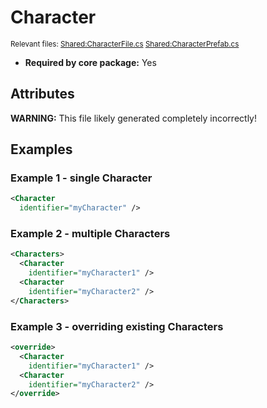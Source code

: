 # Character

<sub>Relevant files: [Shared:CharacterFile.cs](https://github.com/Regalis11/Barotrauma/blob/master/Barotrauma/BarotraumaShared/SharedSource/ContentManagement/ContentFile/CharacterFile.cs) [Shared:CharacterPrefab.cs](https://github.com/Regalis11/Barotrauma/blob/master/Barotrauma/BarotraumaShared/SharedSource\Characters\CharacterPrefab.cs)</sub>
- **Required by core package:** Yes

## Attributes


**WARNING:** This file likely generated completely incorrectly!

## Examples

### Example 1 - single Character

```xml
<Character
  identifier="myCharacter" />
```

### Example 2 - multiple Characters

```xml
<Characters>
  <Character
    identifier="myCharacter1" />
  <Character
    identifier="myCharacter2" />
</Characters>
```

### Example 3 - overriding existing Characters

```xml
<override>
  <Character
    identifier="myCharacter1" />
  <Character
    identifier="myCharacter2" />
</override>
```

